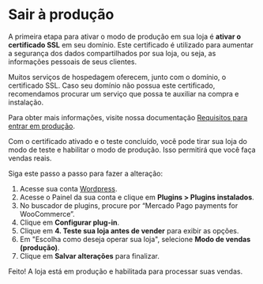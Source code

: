 # Sair à produção

A primeira etapa para ativar o modo de produção em sua loja é **ativar o certificado SSL** em seu domínio. Este certificado é utilizado para aumentar a segurança dos dados compartilhados por sua loja, ou seja, as informações pessoais de seus clientes.

Muitos serviços de hospedagem oferecem, junto com o domínio, o certificado SSL. Caso seu domínio não possua este certificado, recomendamos procurar um serviço que possa te auxiliar na compra e instalação.

Para obter mais informações, visite nossa documentação [Requisitos para entrar em produção](/developers/en/docs/woocommerce/additional-content/goto-production).

Com o certificado ativado e o teste concluído, você pode tirar sua loja do modo de teste e habilitar o modo de produção. Isso permitirá que você faça vendas reais.

Siga este passo a passo para fazer a alteração:

1. Acesse sua conta [Wordpress](https://wordpress.com/).
2. Acesse o Painel da sua conta e clique em **Plugins > Plugins instalados**.
3. No buscador de plugins, procure por “Mercado Pago payments for WooCommerce”.
4. Clique em **Configurar plug-in**.
5. Clique em **4. Teste sua loja antes de vender** para exibir as opções.
6. Em "Escolha como deseja operar sua loja", selecione **Modo de vendas (produção)**.
7. Clique em **Salvar alterações** para finalizar.

Feito! A loja está em produção e habilitada para processar suas vendas.
